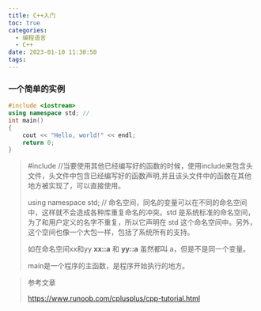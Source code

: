 ```yaml
---
title: C++入门
toc: true
categories:
  - 编程语言
  - C++
date: 2023-01-10 11:30:50
tags:
---
```




### 一个简单的实例

```C++
#include <iostream> 
using namespace std; //
int main()
{
    cout << "Hello, world!" << endl;
    return 0;
}
```

> #include <iostream>  //当要使用其他已经编写好的函数的时候，使用include来包含头文件，头文件中包含已经编写好的函数声明,并且该头文件中的函数在其他地方被实现了，可以直接使用。
>
> using namespace std; // 命名空间，同名的变量可以在不同的命名空间中，这样就不会造成各种库重复命名的冲突。std 是系统标准的命名空间，为了和用户定义的名字不重复，所以它声明在 std 这个命名空间中。另外，这个空间也像一个大包一样，包括了系统所有的支持。
>
> 如在命名空间xx和yy **xx::a** 和 **yy::a** 虽然都叫 a，但是不是同一个变量。
>
> main是一个程序的主函数，是程序开始执行的地方。

*<!-- more -->* 







> 参考文章
>
> https://www.runoob.com/cplusplus/cpp-tutorial.html